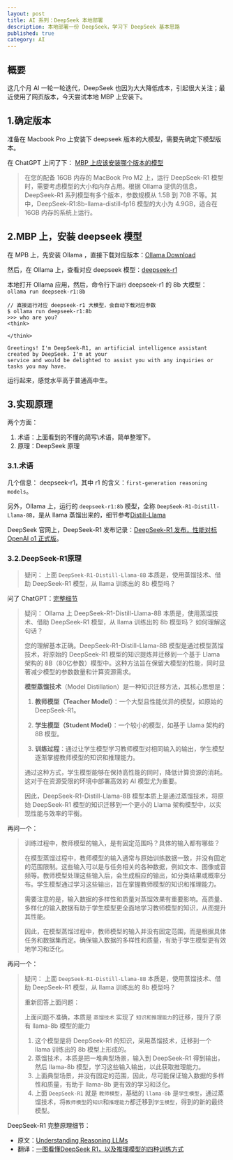 ```yaml
---
layout: post
title: AI 系列：DeepSeek 本地部署
description: 本地部署一份 DeepSeek，学习下 DeepSeek 基本思路
published: true
category: AI
---
```



## 概要

这几个月 AI 一轮一轮迭代，DeepSeek 也因为大大降低成本，引起很大关注；最近使用了网页版本，今天尝试本地 MBP 上安装下。


## 1.确定版本

准备在 Macbook Pro 上安装下 deepseek 版本的大模型，需要先确定下模型版本。

在 ChatGPT 上问了下： [MBP 上应该安装哪个版本的模型](https://chatgpt.com/share/67a77d6b-43bc-8000-ba27-0c438a9120a1)


> 在您的配备 16GB 内存的 MacBook Pro M2 上，运行 DeepSeek-R1 模型时，需要考虑模型的大小和内存占用。根据 Ollama 提供的信息，DeepSeek-R1 系列模型有多个版本，参数规模从 1.5B 到 70B 不等。其中，DeepSeek-R1:8b-llama-distill-fp16 模型的大小为 4.9GB，适合在 16GB 内存的系统上运行。



## 2.MBP 上，安装 deepseek 模型

在 MPB 上，先安装 Ollama ，直接下载对应版本：[Ollama Download](https://ollama.com/download)

然后，在 Ollama 上，查看对应 deepseek 模型：[deepseek-r1](https://ollama.com/library/deepseek-r1:8b)

本地打开 Ollama 应用，然后，命令行下`运行` deepseek-r1 的 8b 大模型： `ollama run deepseek-r1:8b`

```
// 直接运行对应 deepseek-r1 大模型，会自动下载对应参数
$ ollama run deepseek-r1:8b
>>> who are you?
<think>

</think>

Greetings! I'm DeepSeek-R1, an artificial intelligence assistant created by DeepSeek. I'm at your
service and would be delighted to assist you with any inquiries or tasks you may have.

```



运行起来，感觉水平高于普通高中生。



## 3.实现原理

两个方面：

1. 术语：上面看到的不懂的简写\术语，简单整理下。
2. 原理：DeepSeek 原理

### 3.1.术语

几个信息： deepseek-r1，其中 r1 的含义：`first-generation reasoning models`。

另外，Ollama 上，运行的 `deepseek-r1:8b` 模型，全称 `DeepSeek-R1-Distill-Llama-8B`，是从 llama 蒸馏出来的，细节参考[Distill-Llama](https://ollama.com/library/deepseek-r1:8b)

DeepSeek 官网上，DeepSeek-R1 发布记录：[DeepSeek-R1 发布，性能对标 OpenAI o1 正式版](https://api-docs.deepseek.com/zh-cn/news/news250120)。


### 3.2.DeepSeek-R1原理

> 疑问： 上面 `DeepSeek-R1-Distill-Llama-8B` 本质是，使用蒸馏技术、借助 DeepSeek-R1 模型，从 llama 训练出的 8b 模型吗？

问了 ChatGPT：[完整细节](https://chatgpt.com/share/67a77d6b-43bc-8000-ba27-0c438a9120a1)

> 
> 疑问： Ollama 上 DeepSeek-R1-Distill-Llama-8B 本质是，使用蒸馏技术、借助 DeepSeek-R1 模型，从 llama 训练出的 8b 模型吗？ 如何理解这句话？
> 
> 您的理解基本正确。DeepSeek-R1-Distill-Llama-8B 模型是通过模型蒸馏技术，将原始的 DeepSeek-R1 模型的知识提炼并迁移到一个基于 Llama 架构的 8B（80亿参数）模型中。这种方法旨在保留大模型的性能，同时显著减少模型的参数数量和计算资源需求。
> 
> **模型蒸馏技术**（Model Distillation）是一种知识迁移方法，其核心思想是：
> 
> 1. **教师模型（Teacher Model）**：一个大型且性能优异的模型，如原始的 DeepSeek-R1。
> 
> 2. **学生模型（Student Model）**：一个较小的模型，如基于 Llama 架构的 8B 模型。
> 
> 3. **训练过程**：通过让学生模型学习教师模型对相同输入的输出，学生模型逐渐掌握教师模型的知识和推理能力。
> 
> 通过这种方式，学生模型能够在保持高性能的同时，降低计算资源的消耗。这对于在资源受限的环境中部署高效的 AI 模型尤为重要。
> 
> 因此，DeepSeek-R1-Distill-Llama-8B 模型本质上是通过蒸馏技术，将原始 DeepSeek-R1 模型的知识迁移到一个更小的 Llama 架构模型中，以实现性能与效率的平衡。 



再问一个：

> 
> 训练过程中，教师模型的输入，是有固定范围吗？具体的输入都有哪些？
> 
> 在模型蒸馏过程中，教师模型的输入通常与原始训练数据一致，并没有固定的范围限制。这些输入可以是与任务相关的各种数据，例如文本、图像或音频等。教师模型处理这些输入后，会生成相应的输出，如分类结果或概率分布。学生模型通过学习这些输出，旨在掌握教师模型的知识和推理能力。
> 
> 需要注意的是，输入数据的多样性和质量对蒸馏效果有重要影响。高质量、多样化的输入数据有助于学生模型更全面地学习教师模型的知识，从而提升其性能。
> 
> 因此，在模型蒸馏过程中，教师模型的输入并没有固定范围，而是根据具体任务和数据集而定。确保输入数据的多样性和质量，有助于学生模型更有效地学习和泛化。

再问一个：

> 疑问： 上面 `DeepSeek-R1-Distill-Llama-8B` 本质是，使用蒸馏技术、借助 DeepSeek-R1 模型，从 llama 训练出的 8b 模型吗？
> 
> 重新回答上面问题：
> 
> 上面问题不准确，本质是 `蒸馏技术` 实现了 `知识和推理能力`的迁移，提升了原有 llama-8b 模型的能力
> 
> 1. 这个模型是将 DeepSeek-R1 的知识，采用蒸馏技术，迁移到一个 llama 训练出的 8b 模型上形成的。
> 2. 蒸馏技术，本质是把一堆典型场景，输入到 DeepSeek-R1 得到输出，然后 llama-8b 模型，学习这些输入输出，以此获取推理能力。
> 3. 上面典型场景，并没有固定的范围，因此，尽可能保证输入数据的多样性和质量，有助于 llama-8b 更有效的学习和泛化。
> 4. 上面 `DeepSeek-R1` 就是 `教师模型`，基础的 `llama-8b` 是`学生模型`，通过蒸馏技术，将`教师模型`的`知识`和`推理能力`都迁移到`学生模型`，得到的新的最终模型。


DeepSeek-R1 完整原理细节：

* 原文：[Understanding Reasoning LLMs](https://sebastianraschka.com/blog/2025/understanding-reasoning-llms.html)
* 翻译：[一图看懂DeepSeek R1，以及推理模型的四种训练方式](https://news.qq.com/rain/a/20250208A04Y1S00)






























[NingG]:    http://ningg.github.io  "NingG"










